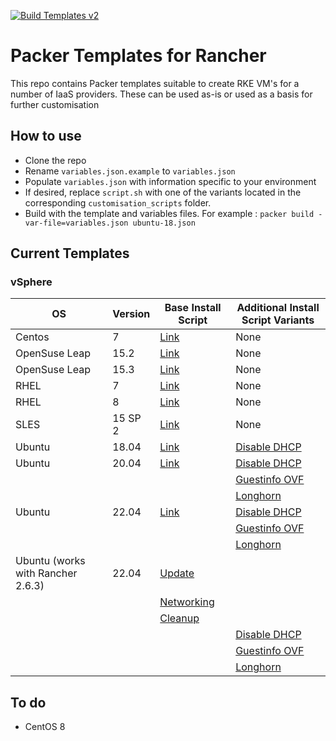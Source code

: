 [![Build Templates v2](https://github.com/David-VTUK/Rancher-Packer/actions/workflows/mainv2.yml/badge.svg)](https://github.com/David-VTUK/Rancher-Packer/actions/workflows/mainv2.yml)

# Packer Templates for Rancher

This repo contains Packer templates suitable to create RKE VM's for a number of IaaS providers. These can be used as-is or used as a basis for further customisation

## How to use

* Clone the repo
* Rename `variables.json.example` to `variables.json`
* Populate `variables.json` with information specific to your environment
* If desired, replace `script.sh` with one of the variants located in the corresponding `customisation_scripts` folder. 
* Build with the template and variables files. For example : `packer build -var-file=variables.json ubuntu-18.json` 

## Current Templates

### vSphere

| OS            | Version       | Base Install Script                             | Additional Install Script Variants |
| -----------   | ----------- | ------------------------------------------------| -------------------------------------|
| Centos        | 7           | [Link](/vSphere/centos_7/script.sh)             | None                                                                                    |
| OpenSuse Leap | 15.2        | [Link](/vSphere/opensuse_leap_15.2/install.sh)  | None                                                                                    |
| OpenSuse Leap | 15.3        | [Link](/vSphere/opensuse_leap_15.3/install.sh)  | None                                                                                    |
| RHEL          | 7           | [Link](/vSphere/rhel_7/script.sh)               | None                                                                                    |
| RHEL          | 8           | [Link](/vSphere/rhel_8/script.sh)               | None                                                                                    |
| SLES          | 15 SP 2     | [Link](/vSphere/sles_15_sp2/install.sh)         | None                                                                                    |
| Ubuntu        | 18.04       | [Link](/vSphere/ubuntu_1804/script.sh)          | [Disable DHCP](/vSphere/ubuntu_1804/customisation_scripts/script-no-dhcp.sh)            |
| Ubuntu        | 20.04       | [Link](/vSphere/ubuntu_2004/script.sh)          | [Disable DHCP](/vSphere/ubuntu_2004/customisation_scripts/script-no-dhcp.sh)|
|               |             |                                                 | [Guestinfo OVF](/vSphere/ubuntu_2004/customisation_scripts/script-cloudinit-guestinfo.sh)|
|               |             |                                                 | [Longhorn](/vSphere/ubuntu_2004/customisation_scripts/script-longhorn.sh)|
| Ubuntu        | 22.04       | [Link](/vSphere/ubuntu_2204/script.sh)          | [Disable DHCP](/vSphere/ubuntu_2204/customisation_scripts/script-no-dhcp.sh)|
|               |             |                                                 | [Guestinfo OVF](/vSphere/ubuntu_2204/customisation_scripts/script-cloudinit-guestinfo.sh)|
|               |             |                                                 | [Longhorn](/vSphere/ubuntu_2204/customisation_scripts/script-longhorn.sh)|
| Ubuntu (works with Rancher 2.6.3)   | 22.04       | [Update](/vSphere/ubuntu_2204-1/customisation_scripts/update.sh)|                                            |
|               |             | [Networking](/vSphere/ubuntu_2204-1/customisation_scripts/networking.sh)|                                                       |
|               |             | [Cleanup](/vSphere/ubuntu_2204-1/customisation_scripts/cleanup.sh)|                                                          |
|               |             |                                                 | [Disable DHCP](/vSphere/ubuntu_2204/customisation_scripts/script-no-dhcp.sh)|
|               |             |                                                 | [Guestinfo OVF](/vSphere/ubuntu_2204/customisation_scripts/script-cloudinit-guestinfo.sh)|
|               |             |                                                 | [Longhorn](/vSphere/ubuntu_2204/customisation_scripts/script-longhorn.sh)|

## To do

* CentOS 8
